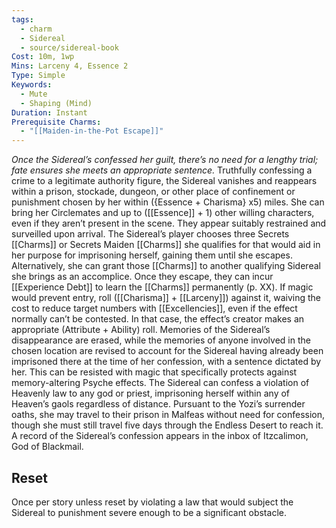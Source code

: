 ```yaml
---
tags:
  - charm
  - Sidereal
  - source/sidereal-book
Cost: 10m, 1wp
Mins: Larceny 4, Essence 2
Type: Simple
Keywords:
  - Mute
  - Shaping (Mind)
Duration: Instant
Prerequisite Charms:
  - "[[Maiden-in-the-Pot Escape]]"
---
```

*Once the Sidereal’s confessed her guilt, there’s no need for a lengthy trial; fate ensures she meets an appropriate sentence.*
Truthfully confessing a crime to a legitimate authority figure, the Sidereal vanishes and reappears within a prison, stockade, dungeon, or other place of confinement or punishment chosen by her within ({Essence + Charisma} x5) miles. She can bring her Circlemates and up to ([[Essence]] + 1) other willing characters, even if they aren’t present in the scene. They appear suitably restrained and surveilled upon arrival. The Sidereal’s player chooses three Secrets [[Charms]] or Secrets Maiden [[Charms]] she qualifies for that would aid in her purpose for imprisoning herself, gaining them until she escapes. Alternatively, she can grant those [[Charms]] to another qualifying Sidereal she brings as an accomplice. Once they escape, they can incur [[Experience Debt]] to learn the [[Charms]] permanently (p. XX). If magic would prevent entry, roll ([[Charisma]] + [[Larceny]]) against it, waiving the cost to reduce target numbers with [[Excellencies]], even if the effect normally can’t be contested. In that case, the effect’s creator makes an appropriate (Attribute + Ability) roll. Memories of the Sidereal’s disappearance are erased, while the memories of anyone involved in the chosen location are revised to account for the Sidereal having already been imprisoned there at the time of her confession, with a sentence dictated by her. This can be resisted with magic that specifically protects against memory-altering Psyche effects. The Sidereal can confess a violation of Heavenly law to any god or priest, imprisoning herself within any of Heaven’s gaols regardless of distance. Pursuant to the Yozi’s surrender oaths, she may travel to their prison in Malfeas without need for confession, though she must still travel five days through the Endless Desert to reach it. A record of the Sidereal’s confession appears in the inbox of Itzcalimon, God of Blackmail. 
## Reset
Once per story unless reset by violating a law that would subject the Sidereal to punishment severe enough to be a significant obstacle.